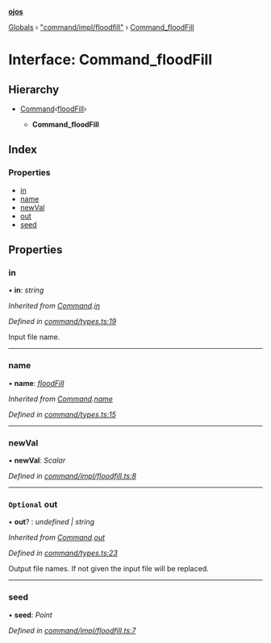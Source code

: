 **[ojos](../README.md)**

[Globals](../README.md) › ["command/impl/floodfill"](../modules/_command_impl_floodfill_.md) › [Command_floodFill](_command_impl_floodfill_.command_floodfill.md)

# Interface: Command_floodFill

## Hierarchy

* [Command](_command_types_.command.md)‹[floodFill](../enums/_command_types_.commandname.md#floodfill)›

  * **Command_floodFill**

## Index

### Properties

* [in](_command_impl_floodfill_.command_floodfill.md#in)
* [name](_command_impl_floodfill_.command_floodfill.md#name)
* [newVal](_command_impl_floodfill_.command_floodfill.md#newval)
* [out](_command_impl_floodfill_.command_floodfill.md#optional-out)
* [seed](_command_impl_floodfill_.command_floodfill.md#seed)

## Properties

###  in

• **in**: *string*

*Inherited from [Command](_command_types_.command.md).[in](_command_types_.command.md#in)*

*Defined in [command/types.ts:19](https://github.com/cancerberoSgx/mirada/blob/d83d69e/ojos/src/command/types.ts#L19)*

Input file name.

___

###  name

• **name**: *[floodFill](../enums/_command_types_.commandname.md#floodfill)*

*Inherited from [Command](_command_types_.command.md).[name](_command_types_.command.md#name)*

*Defined in [command/types.ts:15](https://github.com/cancerberoSgx/mirada/blob/d83d69e/ojos/src/command/types.ts#L15)*

___

###  newVal

• **newVal**: *Scalar*

*Defined in [command/impl/floodfill.ts:8](https://github.com/cancerberoSgx/mirada/blob/d83d69e/ojos/src/command/impl/floodfill.ts#L8)*

___

### `Optional` out

• **out**? : *undefined | string*

*Inherited from [Command](_command_types_.command.md).[out](_command_types_.command.md#optional-out)*

*Defined in [command/types.ts:23](https://github.com/cancerberoSgx/mirada/blob/d83d69e/ojos/src/command/types.ts#L23)*

Output file names. If not given the input file will be replaced.

___

###  seed

• **seed**: *Point*

*Defined in [command/impl/floodfill.ts:7](https://github.com/cancerberoSgx/mirada/blob/d83d69e/ojos/src/command/impl/floodfill.ts#L7)*